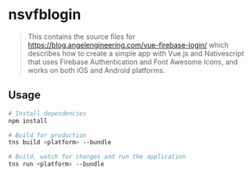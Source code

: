 # nsvfblogin

> This contains the source files for https://blog.angelengineering.com/vue-firebase-login/ which describes how to create a simple app with Vue.js and Nativescript that uses Firebase Authentication and Font Awesome Icons, and works on both iOS and Android platforms. 


## Usage

``` bash
# Install dependencies
npm install

# Build for production
tns build <platform> --bundle

# Build, watch for changes and run the application
tns run <platform> --bundle

```
